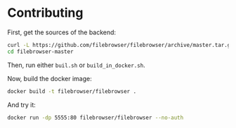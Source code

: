 # Contributing

First, get the sources of the backend:

``` bash
curl -L https://github.com/filebrowser/filebrowser/archive/master.tar.gz | tar xvz
cd filebrowser-master
```

Then, run either `buil.sh` or `build_in_docker.sh`.

Now, build the docker image:

``` bash
docker build -t filebrowser/filebrowser .
```

And try it:

``` bash
docker run -dp 5555:80 filebrowser/filebrowser --no-auth
```
